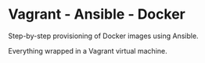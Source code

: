 # Vagrant - Ansible - Docker
Step-by-step provisioning of Docker images using Ansible.

Everything wrapped in a Vagrant virtual machine.
